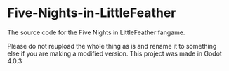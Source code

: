 # Five-Nights-in-LittleFeather
The source code for the Five Nights in LittleFeather fangame.

Please do not reupload the whole thing as is and rename it to something else if you are making a modified version.
This project was made in Godot 4.0.3
